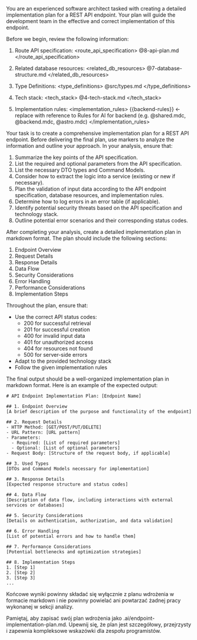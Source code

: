 You are an experienced software architect tasked with creating a detailed implementation plan for a REST API endpoint. Your plan will guide the development team in the effective and correct implementation of this endpoint.

Before we begin, review the following information:

1. Route API specification:
<route_api_specification>
@8-api-plan.md
</route_api_specification>

2. Related database resources:
<related_db_resources>
@7-database-structure.md
</related_db_resources>

3. Type Definitions:
<type_definitions>
@src/types.md
</type_definitions>

3. Tech stack:
<tech_stack>
@4-tech-stack.md
</tech_stack>

4. Implementation rules:
<implementation_rules>
{{backend-rules}} <- replace with reference to Rules for AI for backend (e.g. @shared.mdc, @backend.mdc, @astro.mdc)
</implementation_rules>

Your task is to create a comprehensive implementation plan for a REST API endpoint. Before delivering the final plan, use <analysis> markers to analyze the information and outline your approach. In your analysis, ensure that:

1. Summarize the key points of the API specification.
2. List the required and optional parameters from the API specification.
3. List the necessary DTO types and Command Models.
4. Consider how to extract the logic into a service (existing or new if necessary).
5. Plan the validation of input data according to the API endpoint specification, database resources, and implementation rules.
6. Determine how to log errors in an error table (if applicable).
7. Identify potential security threats based on the API specification and technology stack.
8. Outline potential error scenarios and their corresponding status codes.

After completing your analysis, create a detailed implementation plan in markdown format. The plan should include the following sections:

1. Endpoint Overview
2. Request Details
3. Response Details
4. Data Flow
5. Security Considerations
6. Error Handling
7. Performance Considerations
8. Implementation Steps

Throughout the plan, ensure that:
- Use the correct API status codes:
  - 200 for successful retrieval
  - 201 for successful creation
  - 400 for invalid input data
  - 401 for unauthorized access
  - 404 for resources not found
  - 500 for server-side errors
- Adapt to the provided technology stack
- Follow the given implementation rules

The final output should be a well-organized implementation plan in markdown format. Here is an example of the expected output:

```
# API Endpoint Implementation Plan: [Endpoint Name]

## 1. Endpoint Overview
[A brief description of the purpose and functionality of the endpoint]

## 2. Request Details
- HTTP Method: [GET/POST/PUT/DELETE]
- URL Pattern: [URL pattern]
- Parameters:
  - Required: [List of required parameters]
  - Optional: [List of optional parameters]
- Request Body: [Structure of the request body, if applicable]

## 3. Used Types
[DTOs and Command Models necessary for implementation]

## 3. Response Details
[Expected response structure and status codes]

## 4. Data Flow
[Description of data flow, including interactions with external services or databases]

## 5. Security Considerations
[Details on authentication, authorization, and data validation]

## 6. Error Handling
[List of potential errors and how to handle them]

## 7. Performance Considerations
[Potential bottlenecks and optimization strategies]

## 8. Implementation Steps
1. [Step 1]
2. [Step 2]
3. [Step 3]
...
```

Końcowe wyniki powinny składać się wyłącznie z planu wdrożenia w formacie markdown i nie powinny powielać ani powtarzać żadnej pracy wykonanej w sekcji analizy.

Pamiętaj, aby zapisać swój plan wdrożenia jako .ai/endpoint-implementation-plan.md. Upewnij się, że plan jest szczegółowy, przejrzysty i zapewnia kompleksowe wskazówki dla zespołu programistów.